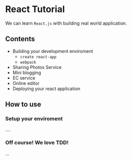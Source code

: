 # React Tutorial

We can learn `React.js` with building real world application.

## Contents

* Building your development enviroment
  * `create react-app`
  * `webpack`
* Sharing Photos Service
* Mini blogging
* EC service
* Online editor
* Deploying your react application


## How to use

### Setup your enviroment

....

### Off course! We love TDD!

...


